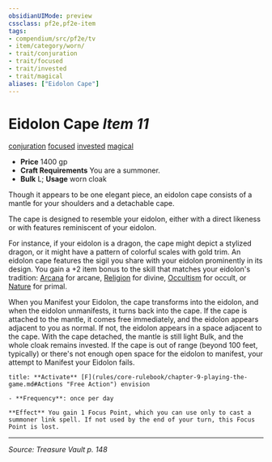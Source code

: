 ```yaml
---
obsidianUIMode: preview
cssclass: pf2e,pf2e-item
tags:
- compendium/src/pf2e/tv
- item/category/worn/
- trait/conjuration
- trait/focused
- trait/invested
- trait/magical
aliases: ["Eidolon Cape"]
---
```

# Eidolon Cape *Item 11*  
[conjuration](conjuration.md "Conjuration School Trait")  [focused](focused.md "Focused Item Trait")  [invested](invested.md "Invested Item Trait")  [magical](magical.md "Magical Item Trait")  

- **Price** 1400 gp
- **Craft Requirements** You are a summoner.
- **Bulk** L; **Usage** worn cloak

Though it appears to be one elegant piece, an eidolon cape consists of a mantle for your shoulders and a detachable cape.

The cape is designed to resemble your eidolon, either with a direct likeness or with features reminiscent of your eidolon.

For instance, if your eidolon is a dragon, the cape might depict a stylized dragon, or it might have a pattern of colorful scales with gold trim. An eidolon cape features the sigil you share with your eidolon prominently in its design. You gain a +2 item bonus to the skill that matches your eidolon's tradition: [Arcana](skills.md#Arcana) for arcane, [Religion](skills.md#Religion) for divine, [Occultism](skills.md#Occultism) for occult, or [Nature](skills.md#Nature) for primal.

When you Manifest your Eidolon, the cape transforms into the eidolon, and when the eidolon unmanifests, it turns back into the cape. If the cape is attached to the mantle, it comes free immediately, and the eidolon appears adjacent to you as normal. If not, the eidolon appears in a space adjacent to the cape. With the cape detached, the mantle is still light Bulk, and the whole cloak remains invested. If the cape is out of range (beyond 100 feet, typically) or there's not enough open space for the eidolon to manifest, your attempt to Manifest your Eidolon fails.

```ad-embed-ability
title: **Activate** [F](rules/core-rulebook/chapter-9-playing-the-game.md#Actions "Free Action") envision

- **Frequency**: once per day

**Effect** You gain 1 Focus Point, which you can use only to cast a summoner link spell. If not used by the end of your turn, this Focus Point is lost.
```


---
*Source: Treasure Vault p. 148*